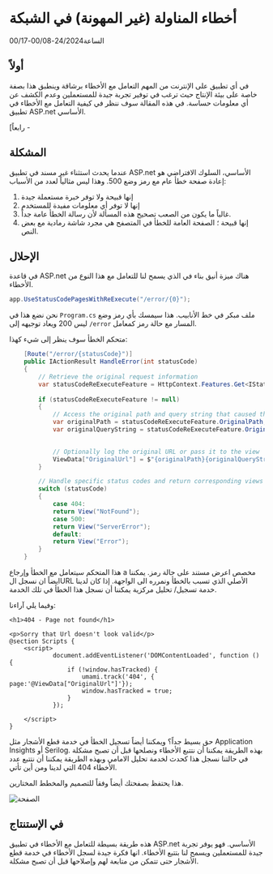 # أخطاء المناولة (غير المهونة) في الشبكة

<!--category-- ASP.NET, Umami -->
<datetime class="hidden">الساعة24/2024-00/08-00/17</datetime>

## أولاً

في أي تطبيق على الإنترنت من المهم التعامل مع الأخطاء برشاقة وينطبق هذا بصفة خاصة على بيئة الإنتاج حيث ترغب في توفير تجربة جيدة للمستعملين وعدم الكشف عن أي معلومات حساسة. في هذه المقالة سوف ننظر في كيفية التعامل مع الأخطاء في تطبيق ASP.net الأساسي.

[رابعاً -

## المشكلة

عندما يحدث استثناء غير مسند في تطبيق ASP.net الأساسي، السلوك الافتراضي هو إعادة صفحة خطأ عام مع رمز وضع 500. وهذا ليس مثالياً لعدد من الأسباب:

1. إنها قبيحة ولا توفر خبرة مستعملة جيدة
2. إنها لا توفر أي معلومات مفيدة للمستخدم
3. غالباً ما يكون من الصعب تصحيح هذه المسألة لأن رسالة الخطأ عامة جداً.
4. إنها قبيحة ؛ الصفحة العامة للخطأ في المتصفح هي مجرد شاشة رمادية مع بعض النص.

## الإحلال

في قاعدة ASP.net هناك ميزة أنيق بناء في الذي يسمح لنا للتعامل مع هذا النوع من الأخطاء.

```csharp
app.UseStatusCodePagesWithReExecute("/error/{0}");
```

نحن نضع هذا في `Program.cs` ملف مبكر في خط الأنابيب. هذا سيمسك بأي رمز وضع ليس 200 ويعاد توجيهه إلى `/error` المسار مع حالة رمز كمعامل.

متحكم الخطأ سوف ينظر إلى شيء كهذا:

```csharp
    [Route("/error/{statusCode}")]
    public IActionResult HandleError(int statusCode)
    {
        // Retrieve the original request information
        var statusCodeReExecuteFeature = HttpContext.Features.Get<IStatusCodeReExecuteFeature>();
        
        if (statusCodeReExecuteFeature != null)
        {
            // Access the original path and query string that caused the error
            var originalPath = statusCodeReExecuteFeature.OriginalPath;
            var originalQueryString = statusCodeReExecuteFeature.OriginalQueryString;

            
            // Optionally log the original URL or pass it to the view
            ViewData["OriginalUrl"] = $"{originalPath}{originalQueryString}";
        }

        // Handle specific status codes and return corresponding views
        switch (statusCode)
        {
            case 404:
            return View("NotFound");
            case 500:
            return View("ServerError");
            default:
            return View("Error");
        }
    }
```

هذا المتحكم سيتعامل مع الخطأ وإرجاع a مخصص اعرض مستند على حالة رمز. يمكننا ايضاً ان نسجل الURL الأصلي الذي تسبب بالخطأ ونمرره الى الواجهة.
إذا كان لدينا خدمة تسجيل/ تحليل مركزية يمكننا أن نسجل هذا الخطأ في تلك الخدمة.

وفيما يلي آراءنا:

```razor
<h1>404 - Page not found</h1>

<p>Sorry that Url doesn't look valid</p>
@section Scripts {
    <script>
            document.addEventListener('DOMContentLoaded', function () {
                if (!window.hasTracked) {
                    umami.track('404', { page:'@ViewData["OriginalUrl"]'});
                    window.hasTracked = true;
                }
            });

    </script>
}
```

حق بسيط جداً؟ ويمكننا أيضاً تسجيل الخطأ في خدمة قطع الأشجار مثل Application Insights أو Serilog. بهذه الطريقة يمكننا أن نتتبع الأخطاء ونصلحها قبل أن تصبح مشكلة
في حالتنا نسجل هذا كحدث لخدمة تحليل الامامي وبهذه الطريقة يمكننا أن نتتبع عدد الأخطاء 404 التي لدينا ومن أين تأتي.

هذا يحتفظ بصفحتك أيضاً وفقاً للتصميم والمخطط المختارين.

![الصفحة](new404.png)

## في الإستنتاج

هذه طريقة بسيطة للتعامل مع الأخطاء في تطبيق ASP.net الأساسي. فهو يوفر تجربة جيدة للمستعملين ويسمح لنا بتتبع الأخطاء. انها فكرة جيدة لسجل الأخطاء في خدمة قطع الأشجار حتى تتمكن من متابعة لهم وإصلاحها قبل أن تصبح مشكلة.



